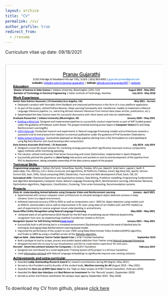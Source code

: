 ```yaml
---
layout: archive
title: "CV"
permalink: /cv/
author_profile: true
redirect_from:
  - /resume
---
```


Curriculum vitae up date: 09/18/2021

<br/><img src='https://github.com/pranavdg1997/pranavdg1997.github.io/blob/master/images/resume.PNG'>


To download my CV from github, please [<ins>click here</ins>](https://github.com/pranavdg1997/pranavdg1997.github.io/blob/master/files/Pranav_Gujarathi_Resume.pdf)
